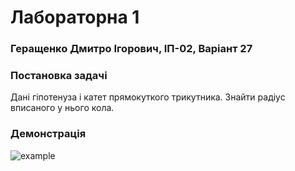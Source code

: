 # Лабораторна 1
### Геращенко Дмитро Ігорович, ІП-02, Варіант 27
### Постановка задачі
Дані гіпотенуза і катет прямокуткого трикутника. Знайти радіус вписаного у нього кола.

### Демонстрація
![example](https://github.com/moodduckk/pylabs/blob/master/examples/01-inradius-of-a-right-triangle.png?raw=true)
